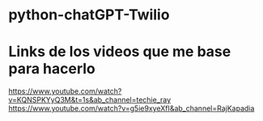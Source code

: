 # python-chatGPT-Twilio

# Links de los videos que me base para hacerlo

https://www.youtube.com/watch?v=KQNSPKYyQ3M&t=1s&ab_channel=techie_ray
https://www.youtube.com/watch?v=g5ie9xyeXfI&ab_channel=RajKapadia
